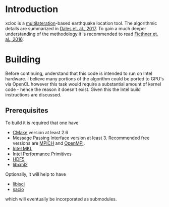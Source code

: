 # Introduction

xcloc is a [multilateration](https://en.wikipedia.org/wiki/Multilateration)-based earthquake location tool.  The algorithmic details are summarized in [Dales et. al., 2017](https://github.com/bakerb845/xcloc/blob/master/docs/DalesGJI-2017.pdf).  To gain a much deeper understanding of the methodology it is recommended to read [Ficthner et. al., 2016](  https://github.com/bakerb845/xcloc/blob/master/docs/Fichtner2016.pdf).

# Building

Before continuing, understand that this code is intended to run on Intel hardware.  I believe many portions of the algorithm could be ported to GPU's via OpenCL however this task would require a substantial amount of kernel code - hence the reason it doesn't exist.  Given this the Intel build instructions are discussed.

## Prerequisites

To build it is required that one have 

- [CMake](https://cmake.org/) version at least 2.6
- Message Passing Interface version at least 3.  Recommended free versions are [MPICH](https://www.mpich.org/) and [OpenMPI](https://www.open-mpi.org/).
- [Intel MKL](https://software.intel.com/en-us/mkl)
- [Intel Performance Primitives](https://software.intel.com/en-us/intel-ipp)
- [HDF5](https://support.hdfgroup.org/HDF5/)
- [libxml2](http://xmlsoft.org/) 

Optionally, it will help to have

- [libiscl](https://github.com/bakerb845/libiscl)
- [sacio](https://github.com/bakerb845/sacio)

which will eventually be incorporated as submodules.


